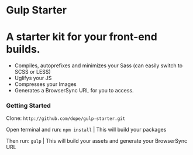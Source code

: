 # Gulp Starter
A starter kit for your front-end builds.
===
- Compiles, autoprefixes and minimizes your Sass (can easily switch to SCSS or LESS)
- Uglifys your JS
- Compresses your Images
- Generates a BrowserSync URL for you to access.

### Getting Started
Clone: `http://github.com/dope/gulp-starter.git`

Open terminal and run: `npm install` | This will build your packages

Then run: `gulp` | This will build your assets and generate your BrowserSync URL
